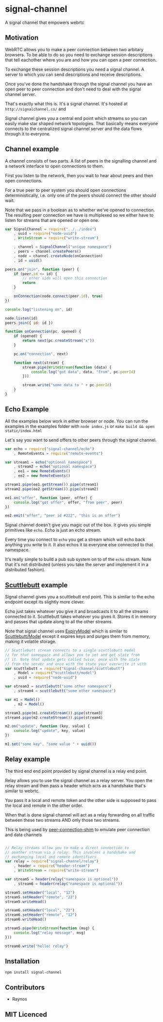 # signal-channel

A signal channel that empowers webrtc

## Motivation

WebRTC allows you to make a peer connection between two arbitary
    browsers. To be able to do so you need to exchange session
    descriptions that tell eachother where you are and how you
    can open a peer connection.

To exchange these session descriptions you need a signal channel.
    A server to which you can send descriptions and receive
    descriptions.

Once you've done the handshake through the signal channel you
    have an open peer to peer connection and don't need to deal
    with the signal channel server.

That's exactly what this is. It's a signal channel. It's hosted
    at `http://signalchannel.co/` and

Signal channel gives you a central end point which streams so
    you can easily make star shaped network topologies. That
    basically means everyone connects to the centralized signal
    channel server and the data flows through it to everyone.

## Channel example

A channel consists of two parts. A list of peers in the
    signalling channel and a network interface to open
    connections to them.

First you listen to the network, then you wait to hear about
    peers and then open connections.

For a true peer to peer system you should open connections
    deterministically, i.e. only one of the peers should connect
    the other should wait.

Note that we pass in a boolean as to whether we've opened to
    connection. The resulting peer connection we have is
    multiplexed so we either have to listen for streams
    that are opened or open one.

```js
var SignalChannel = require("../../index")
    , uuid = require("node-uuid")
    , WriteStream = require("write-stream")

    , channel = SignalChannel("unique namespace")
    , peers = channel.createPeers()
    , node = channel.createNode(onConnection)
    , id = uuid()

peers.on("join", function (peer) {
    if (peer.id <= id) {
        // other side will open this connection
        return
    }

    onConnection(node.connect(peer.id), true)
})

console.log("listening on", id)

node.listen(id)
peers.join({ id: id })

function onConnection(pc, opened) {
    if (opened) {
        return next(pc.createStream("x"))
    }

    pc.on("connection", next)

    function next(stream) {
        stream.pipe(WriteStream(function (data) {
            console.log("got data", data, "from", pc.peerId)
        }))

        stream.write("some data to " + pc.peerId)
    }
}

```

## Echo Example

All the examples below work in either browser or node. You can
    run the examples in the examples folder with `node index.js`
    or `make build && open static/index.html`

Let's say you want to send offers to other peers through the
signal channel.

```js
var echo = require("signal-channel/echo")
    , RemoteEvents = require("remote-events")

var stream1 = echo("optional namespace")
    , stream2 = echo("optional namespace")
    , ee1 = new RemoteEvents()
    , ee2 = new RemoteEvents()

stream1.pipe(ee1.getStream()).pipe(stream1)
stream2.pipe(ee2.getStream()).pipe(stream2)

ee1.on("offer", function (peer, offer) {
    console.log("got offer", offer, "from peer", peer)
})

ee2.emit("offer", "peer id #222", "this is an offer")
```

Signal channel doesn't give you magic out of the box. It gives
    you simple primitives like `echo`. Echo is just an echo
    stream.

Every time you connect to `echo` you get a stream which will
    echo back anything you write to it. It also echos it to
    everyone else connected to that namespace.

It's really simple to build a pub sub system on to of the `echo`
    stream. Note that it's not distributed (unless you take the
    server and implement it in a distributed fashion).

## [Scuttlebutt][2] example

Signal channel gives you a scuttlebutt end point. This is similar
    to the echo endpoint except its slightly more clever.

Echo just takes whatever you give it and broadcasts it to all
    the streams connected to it. Scuttlebutt takes whatever you
    gives it. Stores it in memory and passes that update along
    to all the other streams.

Note that signal channel uses [ExpiryModel][3] which is similar
    to [Scuttlebutt/Model][4] except it expires keys and purges
    them from memory, making it volatile storage.

```js
// Scuttlebutt stream connects to a single scuttlebutt model
// for that namespace and allows you to set and get state from
// it. Note that update gets called twice, once with the state
// from the server and once with the state your overwrite it with
var scuttlebutt = require("signal-channel/scuttlebutt")
    , Model = require("scuttlebutt/model")
    , uuid = require("node-uuid")

var stream3 = scuttlebutt("some other namespace")
    , stream4 = scuttlebutt("some other namespace")

var m1 = Model()
    , m2 = Model()

stream3.pipe(m1.createStream()).pipe(stream3)
stream4.pipe(m2.createStream()).pipe(stream4)

m2.on("update", function (key, value) {
    console.log("update", key, value)
})

m1.set("some key", "some value " + uuid())
```

## Relay example

The third end end point provided by signal channel is a relay
    end point.

Relay allows you to use the signal channel as a relay server.
    You open the relay stream and then pass a header which acts
    as a handshake that's similar to webrtc.

You pass it a local and remote token and the other side is
    supposed to pass the local and remote in the other order.

When that is done signal channel will act as a relay forwarding
    on all traffic between these two streams AND only those
    two streams.

This is being used by [peer-connection-shim][5] to emulate
    peer connection and data channels

```js

// Relay streams allow you to make a direct connection to
// another stream via a relay. This involves a handshake and
// exchanging local and remote identifiers
var relay = require("signal-channel/relay")
    , header = require("header-stream")
    , WriteStream = require("write-stream")

var stream5 = header(relay("namespace is optional"))
    , stream6 = header(relay("namespace is optional"))

stream5.setHeader("local", "12")
stream5.setHeader("remote", "22")
stream5.writeHead()

stream6.setHeader("local", "22")
stream6.setHeader("remote", "12")
stream6.writeHead()

stream5.pipe(WriteStream(function (msg) {
    console.log("relay message", msg)
}))

stream6.write("hello! relay")
```

## Installation

`npm install signal-channel`

## Contributors

 - Raynos

## MIT Licenced

  [1]: https://github.com/Raynos/peer-connection-shim
  [2]: https://github.com/dominictarr/scuttlebutt
  [3]: https://github.com/Raynos/expiry-model/blob/master/index.js
  [4]: https://github.com/dominictarr/scuttlebutt#scuttlebuttmodel
  [5]: https://github.com/Raynos/peer-connection-shim
